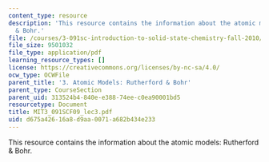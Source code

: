 ```yaml
---
content_type: resource
description: 'This resource contains the information about the atomic models: Rutherford
  & Bohr.'
file: /courses/3-091sc-introduction-to-solid-state-chemistry-fall-2010/d675a42616a8d9aa0071a682b434e233_MIT3_091SCF09_lec3.pdf
file_size: 9501032
file_type: application/pdf
learning_resource_types: []
license: https://creativecommons.org/licenses/by-nc-sa/4.0/
ocw_type: OCWFile
parent_title: '3. Atomic Models: Rutherford & Bohr'
parent_type: CourseSection
parent_uid: 313524b4-840e-e388-74ee-c0ea90001bd5
resourcetype: Document
title: MIT3_091SCF09_lec3.pdf
uid: d675a426-16a8-d9aa-0071-a682b434e233
---
```

This resource contains the information about the atomic models: Rutherford & Bohr.